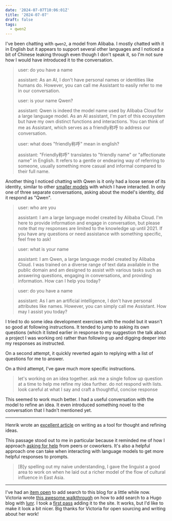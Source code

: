 ```yaml
---
date: '2024-07-07T10:06:01Z'
title: '2024-07-07'
draft: false
tags:
  - qwen2
---
```


I've been chatting with `qwen2`, a model from Alibaba.
I mostly chatted with it in English but it appears to support several other languages and I noticed a bit of Chinese leaking through even though I don't speak it, so I'm not sure how I would have introduced it to the conversation.

> user: do you have a name
>
> assistant: As an AI, I don't have personal names or identities like humans do. However, you can call me Assistant to easily refer to me in our conversation.
>
> user: is your name Qwen?
>
> assistant: Qwen is indeed the model name used by Alibaba Cloud for a large language model. As an AI assistant, I'm part of this ecosystem but have my own distinct functions and interactions.
> You can think of me as Assistant, which serves as a friendly称呼 to address our conversation.
>
> user: what does "friendly称呼" mean in english?
>
> assistant: "Friendly称呼" translates to "friendly name" or "affectionate name" in English. It refers to a gentle or endearing way of referring to someone, usually something more casual and informal compared to their full name.

Another thing I noticed chatting with Qwen is it only had a loose sense of its identity, similar to other [smaller models](logs/2024/06/21) with which I have interacted.
In only one of three separate conversations, asking about the model's identity, did it respond as "Qwen".

> user: who are you
>
> assistant: I am a large language model created by Alibaba Cloud. I'm here to provide information and engage in conversation, but please note that my responses are limited to the knowledge up until 2021. If you have any questions or need assistance with something specific, feel free to ask!

> user: what is your name
>
> assistant: I am Qwen, a large language model created by Alibaba Cloud. I was trained on a diverse range of text data available in the public domain and am designed to assist with various tasks such as answering questions, engaging in conversations, and providing information. How can I help you today?

> user: do you have a name
>
> assistant: As I am an artificial intelligence, I don't have personal attributes like names. However, you can simply call me Assistant. How may I assist you today?

I tried to do some idea development exercises with the model but it wasn't so good at following instructions.
It tended to jump to asking its own questions (which it listed earlier in response to my suggestion the talk about a project I was working on) rather than following up and digging deeper into my responses as instructed.

On a second attempt, it quickly reverted again to replying with a list of questions for me to answer.

On a third attempt, I've gave much more specific instructions.

> let's working on an idea together. ask me a single follow up question at a time to help me refine my idea further. do not respond with lists. look careful at what I say and craft a thoughtful, concise response

This seemed to work much better.
I had a useful conversation with the model to refine an idea.
It even introduced something novel to the conversation that I hadn't mentioned yet.

---

Henrik wrote an [excellent article](https://www.henrikkarlsson.xyz/p/writing-to-think) on writing as a tool for thought and refining ideas.

This passage stood out to me in particular because it reminded me of how I approach [asking for help](https://github.com/danielcorin/blog/blob/main/content/garden/software-eng/social-capital.md) from peers or coworkers.
It's also a helpful approach one can take when interacting with language models to get more helpful responses to prompts.

> [B]y spelling out my naive understanding, I gave the linguist a good area to work on when he laid out a richer model of the flow of cultural influence in East Asia.

---

I've had an [item open](https://github.com/danielcorin/blog/issues/23) to add search to this blog for a little while now.
Victoria wrote [this awesome walkthrough](https://victoria.dev/blog/add-search-to-hugo-static-sites-with-lunr/) on how to add search to a Hugo blog with [lunr](https://github.com/olivernn/lunr.js/).
I took a [first pass](/search) adding it to the site.
It works, but I'd like to make it look a bit nicer.
Big thanks for Victoria for open sourcing and writing about her work!
